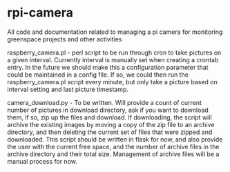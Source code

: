 # rpi-camera
All code and documentation related to managing a pi camera for monitoring greenspace projects and other activities

raspberry_camera.pl - perl script to be run through cron to take pictures on a given interval.  Currently interval is manually
set when creating a crontab entry. In the future we should make this a configuration parameter that could be maintained in a
config file. If so, we could then run the raspberry_camera.pl script every minute, but only take a picture based on interval setting
and last picture timestamp.

camera_download.py - To be written. Will provide a count of current number of pictures in download directory, ask if you want to
download them, if so, zip up the files and download.  If downloading, the script will archive the existing images by moving a copy 
of the zip file to an archive directory, and then deleting the current set of files that were zipped and downloaded.
This script should be written in flask for now, and also provide the user with the current free space, and the number of archive 
files in the archive directory and their total size.  Management of archive files will be a manual process for now.
